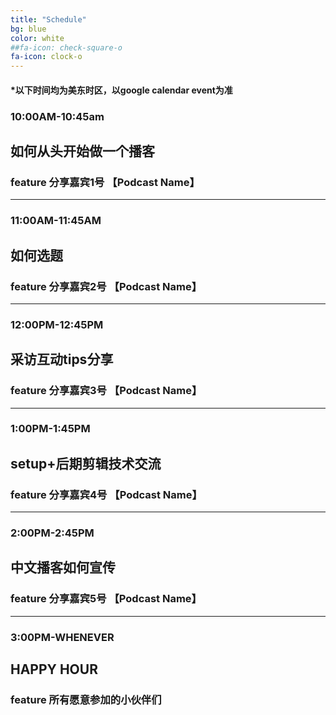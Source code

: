 ```yaml
---
title: "Schedule"
bg: blue
color: white
##fa-icon: check-square-o
fa-icon: clock-o
---
```


#### *以下时间均为美东时区，以google calendar event为准  

### 10:00AM-10:45am  
## 如何从头开始做一个播客
### feature 分享嘉宾1号 【Podcast Name】  
---

### 11:00AM-11:45AM  
## 如何选题
### feature 分享嘉宾2号 【Podcast Name】
---

### 12:00PM-12:45PM  
## 采访互动tips分享
### feature 分享嘉宾3号 【Podcast Name】
---

### 1:00PM-1:45PM  
## setup+后期剪辑技术交流
### feature 分享嘉宾4号 【Podcast Name】
---

### 2:00PM-2:45PM  
## 中文播客如何宣传
### feature 分享嘉宾5号 【Podcast Name】
---

### 3:00PM-WHENEVER  
## HAPPY HOUR
### feature 所有愿意参加的小伙伴们
